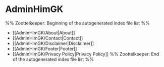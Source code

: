 # AdminHimGK
%% Zoottelkeeper: Beginning of the autogenerated index file list  %%
-  [[AdminHimGK/About|About]]
-  [[AdminHimGK/Contact|Contact]]
-  [[AdminHimGK/Disclaimer|Disclaimer]]
-  [[AdminHimGK/Footer|Footer]]
-  [[AdminHimGK/Privacy Policy|Privacy Policy]]
%% Zoottelkeeper: End of the autogenerated index file list  %%
